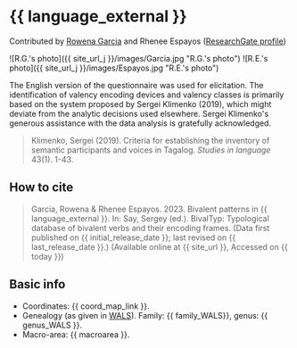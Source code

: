 # {{ language_external }}
Contributed by [Rowena Garcia](https://rgarcia.owlstown.net) and Rhenee Espayos ([ResearchGate profile](https://www.researchgate.net/profile/Rhenee-Espayos))

![R.G.'s photo]({{ site_url_j }}/images/Garcia.jpg "R.G.'s photo")
![R.E.'s photo]({{ site_url_j }}/images/Espayos.jpg "R.E.'s photo")

The English version of the questionnaire was used for elicitation. The identification of valency encoding devices and valency classes is primarily based on the system proposed by Sergei Klimenko (2019), which might deviate from the analytic decisions used elsewhere. Sergei Klimenko's generous assistance with the data analysis is gratefully acknowledged.

> Klimenko, Sergei (2019). Criteria for establishing the inventory of semantic participants and voices in Tagalog. *Studies in language* 43(1). 1-43.

## How to cite
> Garcia, Rowena & Rhenee Espayos. 2023. Bivalent patterns in {{ language_external }}. 
> In: Say, Sergey (ed.). BivalTyp: 
> Typological database of bivalent verbs and their encoding frames. 
> (Data first published on {{ initial_release_date }}; last revised on {{ last_release_date }}.) 
> (Available online at {{ site_url }}, Accessed on {{ today }})

## Basic info
- Coordinates: {{ coord_map_link }}.
- Genealogy (as given in [WALS](https://wals.info/)). Family: {{ family_WALS}}, genus: {{ genus_WALS }}.
- Macro-area: {{ macroarea }}. 


